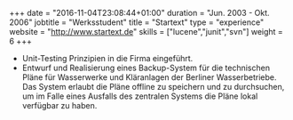 +++
date = "2016-11-04T23:08:44+01:00"
duration = "Jun. 2003 - Okt. 2006"
jobtitle = "Werksstudent"
title = "Startext"
type = "experience"
website = "http://www.startext.de"
skills = ["lucene","junit","svn"]
weight = 6
+++
* Unit-Testing Prinzipien in die Firma eingeführt.
* Entwurf und Realisierung eines Backup-System für die technischen Pläne
für Wasserwerke und Kläranlagen der Berliner Wasserbetriebe. Das System erlaubt
die Pläne offline zu speichern und zu durchsuchen, um im Falle eines Ausfalls
des zentralen Systems die Pläne lokal verfügbar zu haben.
